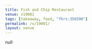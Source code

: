 ```yaml
---
title: Fish and Chip Restaurant
venue: v19001
tags: [takeaway, food, "fhrs:356590"]
permalink: /v/19001/
layout: venue
---
```

null